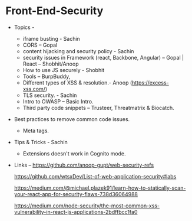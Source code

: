# Front-End-Security

- Topics - 
    - iframe busting - Sachin
    - CORS – Gopal 
    - content hijacking and security policy - Sachin
    - security issues in Framework (react, Backbone, Angular) – Gopal | React – Shobhit/Anoop
    - How to use JS securely - Shobhit
    - Tools – BurpBuddy,
    - Different types of XSS & resolution.- Anoop (https://excess-xss.com/)
    - TLS security. - Sachin
    - Intro to OWASP – Basic Intro.
    - Third party code snippets – Trusteer, Threatmatrix & Biocatch.

- Best practices to remove common code issues.
    - Meta tags.

- Tips & Tricks - Sachin
    - Extensions doesn't work in Cognito mode.

- Links – 
	https://github.com/anoop-gupt/web-security-refs

    https://github.com/wtsxDev/List-of-web-application-security#labs

    https://medium.com/@michael.plazek91/learn-how-to-statically-scan-your-react-app-for-security-flaws-738d36064988
    
    https://medium.com/node-security/the-most-common-xss-vulnerability-in-react-js-applications-2bdffbcc1fa0
